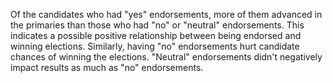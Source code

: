Of the candidates who had "yes" endorsements, more of them advanced in the primaries than those who had "no" or "neutral" endorsements. This indicates a possible positive relationship between being endorsed and winning elections. Similarly, having "no" endorsements hurt candidate chances of winning the elections. "Neutral" endorsements didn't negatively impact results as much as "no" endorsements. 